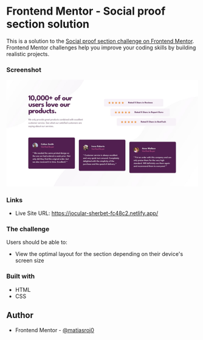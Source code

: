 # Frontend Mentor - Social proof section solution

This is a solution to the [Social proof section challenge on Frontend Mentor](https://www.frontendmentor.io/challenges/social-proof-section-6e0qTv_bA). Frontend Mentor challenges help you improve your coding skills by building realistic projects. 

### Screenshot

![](./design/desktop-design.jpg)

### Links

- Live Site URL: https://jocular-sherbet-fc48c2.netlify.app/

### The challenge

Users should be able to:

- View the optimal layout for the section depending on their device's screen size

### Built with

- HTML
- CSS

## Author

- Frontend Mentor - [@matiasroj0](https://www.frontendmentor.io/profile/matiasroj0)

